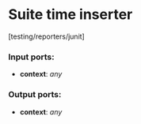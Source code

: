 # Suite time inserter

[testing/reporters/junit]

### Input ports:

* __context__: _any_



### Output ports:

* __context__: _any_



